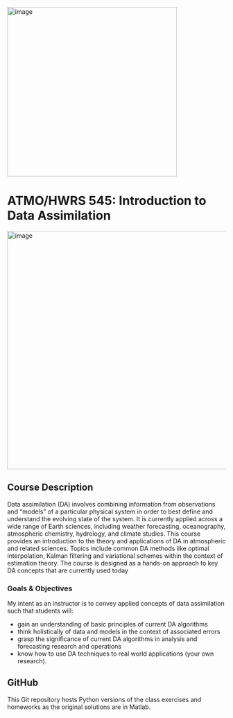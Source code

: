 <img width="391" alt="image" src="https://github.com/chayanroyc/ATMO545_2024Sp/assets/49596459/64b59538-ad50-4434-b564-27115355faf1">

# ATMO/HWRS 545: Introduction to Data Assimilation 
<img width="550" alt="image" src="https://github.com/chayanroyc/ATMO545_2024Sp/assets/49596459/ed540685-274d-4cba-9174-dd9966c8f0ca">

## Course Description
Data assimilation (DA) involves combining
information from observations and
“models” of a particular physical system in
order to best define and understand the
evolving state of the system. It is currently
applied across a wide range of Earth
sciences, including weather forecasting,
oceanography, atmospheric chemistry,
hydrology, and climate studies. This course
provides an introduction to the theory and
applications of DA in atmospheric and
related sciences. Topics include common
DA methods like optimal interpolation,
Kalman filtering and variational schemes
within the context of estimation theory. The
course is designed as a hands-on
approach to key DA concepts that are
currently used today

### Goals & Objectives

My intent as an instructor is to convey applied
concepts of data assimilation such that
students will:
* gain an understanding of basic principles
of current DA algorithms
* think holistically of data and models in the
context of associated errors
* grasp the significance of current DA
algorithms in analysis and forecasting
research and operations
* know how to use DA techniques to real
world applications (your own research).

## GitHub

This Git repository hosts Python versions of the class exercises and homeworks as the original solutions are in Matlab.
